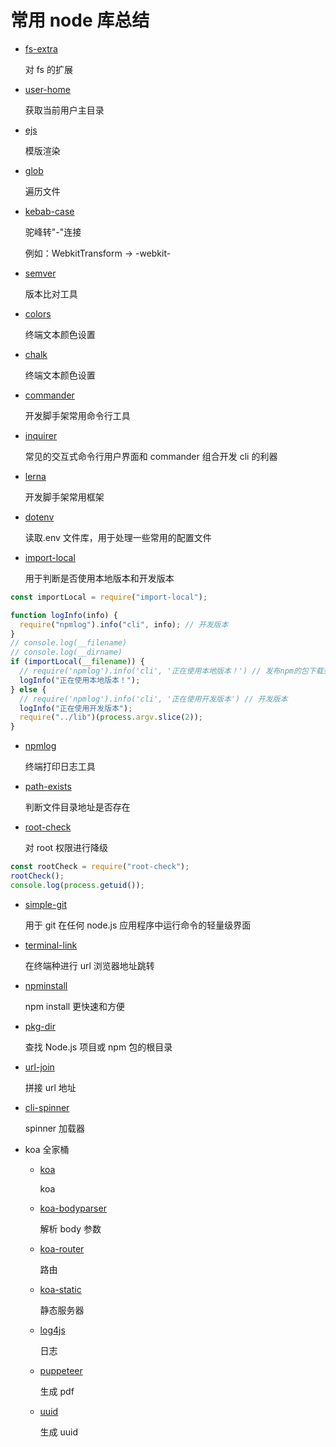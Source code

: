 # 常用 node 库总结

- [fs-extra](https://www.npmjs.com/package/fs-extra)

  对 fs 的扩展

- [user-home](https://www.npmjs.com/package/user-home)

  获取当前用户主目录

- [ejs](https://www.npmjs.com/package/ejs)

  模版渲染

- [glob](https://www.npmjs.com/package/glob)

  遍历文件

- [kebab-case](https://www.npmjs.com/package/kebab-case)

  驼峰转"-"连接

  例如：WebkitTransform -> -webkit-
  
- [semver](https://www.npmjs.com/package/semver)

  版本比对工具

- [colors](https://www.npmjs.com/package/colors)

  终端文本颜色设置

- [chalk](https://www.npmjs.com/package/chalk)

  终端文本颜色设置

- [commander](https://www.npmjs.com/package/commander)

  开发脚手架常用命令行工具

- [inquirer](https://www.npmjs.com/package/inquirer)

  常见的交互式命令行用户界面和 commander 组合开发 cli 的利器

- [lerna](https://www.npmjs.com/package/lerna)

  开发脚手架常用框架

- [dotenv](https://www.npmjs.com/package/dotenv)

  读取.env 文件库，用于处理一些常用的配置文件

- [import-local](https://www.npmjs.com/package/import-local)

  用于判断是否使用本地版本和开发版本

```js
const importLocal = require("import-local");

function logInfo(info) {
  require("npmlog").info("cli", info); // 开发版本
}
// console.log(__filename)
// console.log(__dirname)
if (importLocal(__filename)) {
  // require('npmlog').info('cli', '正在使用本地版本！') // 发布npm的包下载到本地的package
  logInfo("正在使用本地版本！");
} else {
  // require('npmlog').info('cli', '正在使用开发版本') // 开发版本
  logInfo("正在使用开发版本");
  require("../lib")(process.argv.slice(2));
}
```

- [npmlog](https://www.npmjs.com/package/npmlog)

  终端打印日志工具

- [path-exists](https://www.npmjs.com/package/path-exists)

  判断文件目录地址是否存在

- [root-check](https://www.npmjs.com/package/root-check)

  对 root 权限进行降级

```js
const rootCheck = require("root-check");
rootCheck();
console.log(process.getuid());
```

- [simple-git](https://www.npmjs.com/package/simple-git)

  用于 git 在任何 node.js 应用程序中运行命令的轻量级界面


- [terminal-link](https://www.npmjs.com/package/terminal-link)

  在终端种进行 url 浏览器地址跳转

- [npminstall](https://www.npmjs.com/package/npminstall)

  npm install 更快速和方便

- [pkg-dir](https://www.npmjs.com/package/pkg-dir)

  查找 Node.js 项目或 npm 包的根目录

- [url-join](https://www.npmjs.com/package/url-join)

  拼接 url 地址

- [cli-spinner](https://www.npmjs.com/package/cli-spinner)

  spinner 加载器

- koa 全家桶
  - [koa](https://www.npmjs.com/package/koa)

    koa
    
  - [koa-bodyparser](https://www.npmjs.com/package/koa-bodyparser)

    解析 body 参数

  - [koa-router](https://www.npmjs.com/package/koa-router)

    路由

  - [koa-static](https://www.npmjs.com/package/koa-static)

    静态服务器

  - [log4js](https://www.npmjs.com/package/log4js)

    日志

  - [puppeteer](https://www.npmjs.com/package/puppeteer)

    生成 pdf

  - [uuid](https://www.npmjs.com/package/uuid)

    生成 uuid




